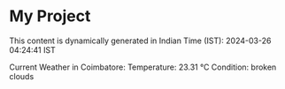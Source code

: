 # My Project

This content is dynamically generated in Indian Time (IST): 2024-03-26 04:24:41 IST


Current Weather in Coimbatore:
Temperature: 23.31 °C
Condition: broken clouds
